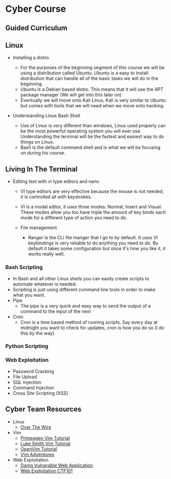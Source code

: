 # Cyber Course

## Guided Curriculum

## Linux

* Installing a distro
  * For the purposes of the beginning segment of this course we will be using a distribution called Ubuntu. Ubuntu is a easy to install distribution that can handle all of the basic tasks we will do in the beginning.
  * Ubuntu is a Debian based distro. This means that it will use the APT package manager (We will get into this later on)
  * Eventually we will move onto Kali Linux, Kali is very similar to Ubuntu but comes with tools that we will need when we move onto hacking.

* Understanding Linux Bash Shell
  * Use of Linux is very different than windows, Linux used properly can be the most powerful operating system you will ever use. Understanding the terminal will be the fastest and easiest way to do things on Linux.
  * Bash is the default command shell and is what we will be focusing on during his course.

## Living In The Terminal

* Editing text with vi type editors and nano
  * VI type editors are very effective because the mouse is not needed, it is controlled all with keystrokes.
  * VI is a modal editor, it uses three modes: Normal, Insert and Visual. These modes allow you too have triple the amount of key binds each mode for a different type of action you need to do.

  * File management
    * Ranger is the CLI file manger that I go to by default. It uses VI keybindings is very reliable to do anything you need to do. By default it takes some configuration but once it's how you like it, it works really well.

### Bash Scripting

* In Bash and all other Linux shells you can easily create scripts to automate whatever is needed.
* Scripting is just using different command line tools in order to make what you want.
* Pipe
  * The pipe is a very quick and easy way to send the output of a command to the input of the next
* Cron
  * Cron is a time based method of running scripts. Say every day at midnight you want to check for updates, cron is how you do so (I do this by the way).

### Python Scripting

### Web Exploitation

* Password Cracking
* File Upload
* SQL Injection
* Command Injection
* Cross Site Scripting (XSS)

## Cyber Team Resources

* Linux
  * [Over The Wire](https://overthewire.org/wargames "Over The Wire (Bandit)")
* Vim
  * [Primeagen Vim Tutorial](https://www.youtube.com/watch?v=H3o4l4GVLW0 "Primagen Vim Tutorial Series")
  * [Luke Smith Vim Tutorial](https://www.youtube.com/watch?v=d8XtNXutVto&t "Luke Smith VimTutor Walkthrough")
  * [OpenVim Tutorial](https://www.openvim.com/ "OpenVim")
  * [Vim Adventures](https://vim-adventures.com/ "Vim Adventures")
* Web Exploitation
  * [Damn Vulnerable Web Application](https://dvwa.co.uk "DVWA")
  * [Web Exploitation CTF101](https://ctf101.org/web-exploitation/overview "CTF101")
